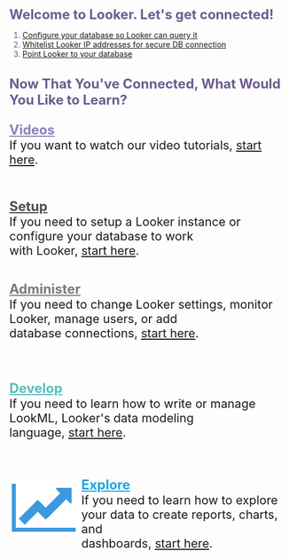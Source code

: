 <div class="container" style="max-width:800px;text-align:left;color:#6d5b90">
<b style="font-size:1.5rem;"> Welcome to Looker. Let's get connected!</b>
<ol>
<li><a href="https://docs.looker.com/setup-and-management/database-config" target="_blank">Configure your database so Looker can query it</a></li>
<li><a href="https://docs.looker.com/setup-and-management/enabling-secure-db" target="_blank">Whitelist Looker IP addresses for secure DB connection</a></li>
<li><a href="https://docs.looker.com/setup-and-management/connecting-to-db" target="_blank">Point Looker to your database</a></li>
</ol>
<br />
</div>
<div class="container" style="max-width:800px;text-align:left;color:#6d5b90">
<b style="font-size:1.5rem;">Now That You've Connected, What Would You Like to Learn?</b>
</div>
<!-- @@@@@@@@@@@@@@@@@@@@@@@@@@@@@@@@@@@@ -->
<div class="band" style="margin:0 0 2rem 0;padding-bottom:25px">
  <div class="container" style="max-width:800px;">
    <div style="float:left;">
      <a href="https://discourse.looker.com/t/videos-on-how-to-use-looker/5429">
        <span class="fa fa-eye fa-fw" style="font-size:7em;color:#8D7FB9;margin-top:2.25rem;"></span>
      </a>
    </div>
    <div style="max-width:600px;margin-top:25px">
      <b><a href="https://discourse.looker.com/t/videos-on-how-to-use-looker/5429" style="color:#8D7FB9;font-size:1.5rem;" target="_blank">Videos</a></b>
      <div style="font-size:1.35rem;">
        If you want to watch our video tutorials, <a href="https://discourse.looker.com/t/videos-on-how-to-use-looker/5429" target="_blank">start here</a>.
      </div>
    </div>
  </div>
</div>
<!-- @@@@@@@@@@@@@@@@@@@@@@@@@@@@@@@@@@@@ -->
<div class="band" style="margin:0 0 2rem 0;padding-bottom:10px">
  <div class="container" style="max-width:800px;">
    <div style="float:left;">
      <a href="https://docs.looker.com/setup-and-management">
        <span class="fa fa-gears fa-fw" style="font-size:7em;color:#494C52;margin-top:2.25rem;"></span>
      </a>
    </div>
    <div style="max-width:600px;margin-top:25px">
      <b><a href="https://docs.looker.com/setup-and-management" style="color:#494C52;font-size:1.5rem;" target="_blank">Setup</a></b>
      <div style="font-size:1.35rem;">
        If you need to setup a Looker instance or configure your database to work <br/>with Looker, <a href="https://docs.looker.com/setup-and-management" target="_blank">start here</a>.
      </div>
    </div>
  </div>
</div>
<!-- @@@@@@@@@@@@@@@@@@@@@@@@@@@@@@@@@@@@ -->
<div class="band" style="margin:0 0 2rem 0;padding-bottom:40px">
  <div class="container" style="max-width:800px;">
    <div style="float:left;">
      <a href="https://docs.looker.com/admin-options">
        <span class="fa fa-database fa-fw" style="font-size:7em;color:#7F7977;margin-top:2.25rem;"></span>
      </a>
    </div>
    <div style="max-width:600px;margin-top:25px">
      <b><a href="https://docs.looker.com/admin-options" style="color:#7F7977;font-size:1.5rem;" target="_blank">Administer</a></b>
      <div style="font-size:1.35rem;">
        If you need to change Looker settings, monitor Looker, manage users, or add <br/>database connections, <a href="https://docs.looker.com/admin-options" target="_blank">start here</a>.
      </div>
    </div>
  </div>
</div>
<!-- @@@@@@@@@@@@@@@@@@@@@@@@@@@@@@@@@@@@ -->
<div class="band" style="margin:0 0 2rem 0;padding-bottom:35px">
  <div class="container" style="max-width:800px;">
    <div style="float:left;">
      <a href="https://docs.looker.com/data-modeling">
        <span class="fa fa-code fa-fw" style="font-size:7em;color:#57BEBE;margin-top:2.25rem;"></span>
      </a>
    </div>
    <div style="max-width:600px;margin-top:25px">
      <b><a href="https://docs.looker.com/data-modeling" style="color:#57BEBE;font-size:1.5rem;" target="_blank">Develop</a></b>
      <div style="font-size:1.35rem;">
        If you need to learn how to write or manage LookML, Looker's data modeling <br/>language, <a href="https://docs.looker.com/data-modeling" target="_blank">start here</a>.
      </div>
    </div>
  </div>
</div>
<!-- @@@@@@@@@@@@@@@@@@@@@@@@@@@@@@@@@@@@ -->
<div class="band" style="margin:0 0 2rem 0;padding-bottom:25px">
  <div class="container" style="max-width:800px;">
    <div style="float:left;">
      <a href="https://docs.looker.com/exploring-data" target="_blank">
        <img src="https://github.com/claytonlooker/demo_content/blob/master/Explore130x110.png?raw=true">
      </a>
    </div>
    <div style="max-width:600px;margin-top:25px">
      <b><a href="https://docs.looker.com/exploring-data" style="color:#20A5DE; font-size:1.5rem;" target="_blank">Explore</a></b>
      <div style="font-size:1.35rem;">
        If you need to learn how to explore your data to create reports, charts, and <br/>dashboards, <a href="https://docs.looker.com/exploring-data" target="_blank">start here</a>.
      </div>
    </div>
  </div>
</div>

